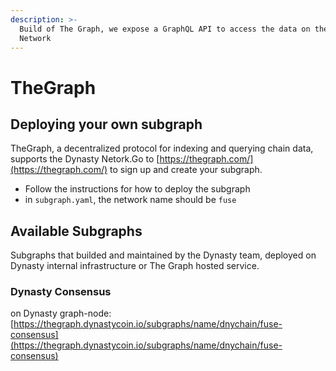 ```yaml
---
description: >-
  Build of The Graph, we expose a GraphQL API to access the data on the Dynasty
  Network
---
```


# TheGraph

## Deploying your own subgraph

TheGraph, a decentralized protocol for indexing and querying chain data, supports the Dynasty Netork.Go to [https://thegraph.com/](https://thegraph.com/) to sign up and create your subgraph.

* Follow the instructions for how to deploy the subgraph
* in `subgraph.yaml`, the network name should be `fuse`

## Available Subgraphs

Subgraphs that builded and maintained by the Dynasty team, deployed on Dynasty internal infrastructure or The Graph hosted service.

### Dynasty Consensus

on Dynasty graph-node: [https://thegraph.dynastycoin.io/subgraphs/name/dnychain/fuse-consensus](https://thegraph.dynastycoin.io/subgraphs/name/dnychain/fuse-consensus)
